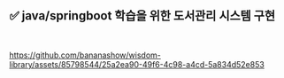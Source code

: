 ## ✅ java/springboot 학습을 위한 도서관리 시스템 구현
<br />

https://github.com/bananashow/wisdom-library/assets/85798544/25a2ea90-49f6-4c98-a4cd-5a834d52e853



